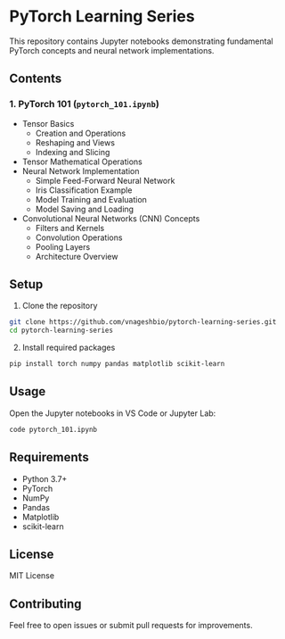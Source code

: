 # PyTorch Learning Series

This repository contains Jupyter notebooks demonstrating fundamental PyTorch concepts and neural network implementations.

## Contents

### 1. PyTorch 101 (`pytorch_101.ipynb`)
- Tensor Basics
  - Creation and Operations
  - Reshaping and Views
  - Indexing and Slicing
- Tensor Mathematical Operations
- Neural Network Implementation
  - Simple Feed-Forward Neural Network
  - Iris Classification Example
  - Model Training and Evaluation
  - Model Saving and Loading
- Convolutional Neural Networks (CNN) Concepts
  - Filters and Kernels
  - Convolution Operations
  - Pooling Layers
  - Architecture Overview

## Setup

1. Clone the repository
```bash
git clone https://github.com/vnageshbio/pytorch-learning-series.git
cd pytorch-learning-series
```

2. Install required packages
```bash
pip install torch numpy pandas matplotlib scikit-learn
```

## Usage

Open the Jupyter notebooks in VS Code or Jupyter Lab:
```bash
code pytorch_101.ipynb
```

## Requirements

- Python 3.7+
- PyTorch
- NumPy
- Pandas
- Matplotlib
- scikit-learn

## License

MIT License

## Contributing

Feel free to open issues or submit pull requests for improvements.
